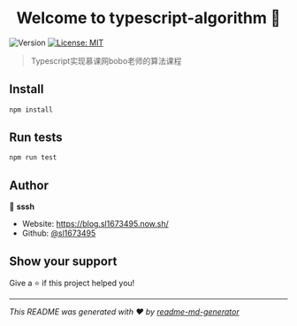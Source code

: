 <h1 align="center">Welcome to typescript-algorithm 👋</h1>
<p>
  <img alt="Version" src="https://img.shields.io/badge/version-1.0.0-blue.svg?cacheSeconds=2592000" />
  <a href="#" target="_blank">
    <img alt="License: MIT" src="https://img.shields.io/badge/License-MIT-yellow.svg" />
  </a>
</p>

> Typescript实现慕课网bobo老师的算法课程

## Install

```sh
npm install
```

## Run tests

```sh
npm run test
```

## Author

👤 **sssh**

* Website: https://blog.sl1673495.now.sh/
* Github: [@sl1673495](https://github.com/sl1673495)

## Show your support

Give a ⭐️ if this project helped you!

***
_This README was generated with ❤️ by [readme-md-generator](https://github.com/kefranabg/readme-md-generator)_